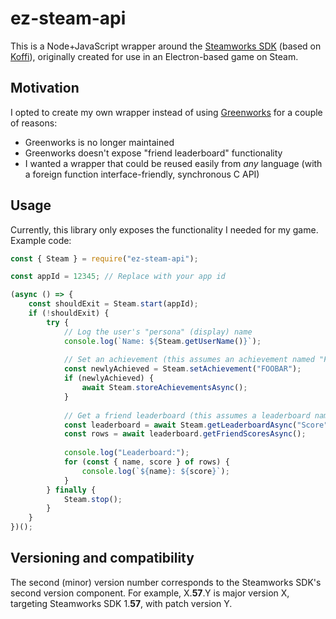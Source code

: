 # ez-steam-api
This is a Node+JavaScript wrapper around the [Steamworks SDK](https://partner.steamgames.com/doc/sdk) (based on [Koffi](https://koffi.dev/)), originally created for use in an Electron-based game on Steam.

## Motivation
I opted to create my own wrapper instead of using [Greenworks](https://github.com/greenheartgames/greenworks) for a couple of reasons:

* Greenworks is no longer maintained
* Greenworks doesn't expose "friend leaderboard" functionality
* I wanted a wrapper that could be reused easily from *any* language (with a foreign function interface-friendly, synchronous C API)

## Usage
Currently, this library only exposes the functionality I needed for my game. Example code:

```js
const { Steam } = require("ez-steam-api");

const appId = 12345; // Replace with your app id

(async () => {
    const shouldExit = Steam.start(appId);
    if (!shouldExit) {
        try {
            // Log the user's "persona" (display) name
            console.log(`Name: ${Steam.getUserName()}`);
    
            // Set an achievement (this assumes an achievement named "FOOBAR" exists for the app)
            const newlyAchieved = Steam.setAchievement("FOOBAR");
            if (newlyAchieved) {
                await Steam.storeAchievementsAsync();
            }
    
            // Get a friend leaderboard (this assumes a leaderboard named "Score" exists for the app)
            const leaderboard = await Steam.getLeaderboardAsync("Score");
            const rows = await leaderboard.getFriendScoresAsync();
    
            console.log("Leaderboard:");
            for (const { name, score } of rows) {
                console.log(`${name}: ${score}`);
            }
        } finally {
            Steam.stop();
        }
    }
})();
```

## Versioning and compatibility
The second (minor) version number corresponds to the Steamworks SDK's second version component. For example, X.**57**.Y is major version X, targeting Steamworks SDK 1.**57**, with patch version Y.
